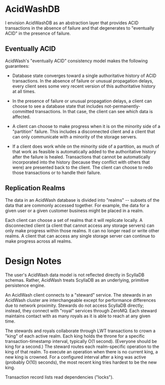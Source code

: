 # AcidWashDB

I envision AcidWashDB as an abstraction layer that provides ACID transactions
in the absence of failure and that degenerates to "eventually ACID" in the
presence of failure.

## Eventually ACID

AcidWash's "eventually ACID" consistency model makes the following guarantees:

* Database state converges toward a single authoritative history of ACID
  transactions. In the absence of failure or unusual propagation delays,
  every client sees some very recent version of this authoritative history at
  all times.

* In the presence of failure or unusual propagation delays, a client can choose
  to see a database state that includes not-permanently-committed transactions.
  In that case, the client can see which data is affected.

* A client can choose to make progress when it is on the minority side of a
  "partition" failure. This includes a disconnected client and a client that
  can only communicate with a minority of the storage servers.

* If a client does work while on the minority side of a partition,
  as much of that work as feasible is automatically added to the authoritative
  history after the failure is healed. Transactions that cannot be automatically
  incorporated into the history (because they conflict with others that were)
  are presented back to the client. The client can choose to redo those transactions
  or to handle their failure.

## Replication Realms

The data in an AcidWash database is divided into "realms" -- subsets of the
data that are commonly accessed together. For example, the data for a given
user or a given customer business might be placed in a realm.

Each client can choose a set of realms that it will replicate locally.
A disconnected client (a client that cannot access any storage servers) can
only make progress within those realms. It can no longer read or write other
realms. A client that can access any single storage server can continue
to make progress across all realms.

# Design Notes

The user's AcidWash data model is not reflected directly in ScyllaDB schemas.
Rather, AcidWash treats ScyllaDB as an underlying, primitive persistence engine.

An AcidWash client connects to a "steward" service. The stewards in an AcidWash
cluster are interchangeable except for performance differences due to network
proximity. Stewards do not access ScyllaDB directly; instead, they connect
with "royal" services through ZeroMQ. Each steward maintains contact with as
many royals as it is able to reach at any given time.

The stewards and royals collaborate through LWT transactions to crown a "king"
of each active realm. Each king holds the throne for a specific
transaction-timestamp interval, typically O(1 second). (Everyone should be king
for a second.) The steward routes each realm-specific operation to the king of
that realm. To execute an operation when there is no current king,  a new king
is crowned. For a configured interval after a king was active (probably O(10)
seconds), the most recent king tries hardest to be the new king.

Transaction record lists read dependencies ("locks").
